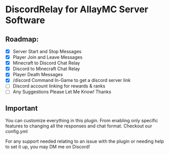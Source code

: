 # DiscordRelay for AllayMC Server Software

## Roadmap:

 * [x] Server Start and Stop Messages
 * [x] Player Join and Leave Messages
 * [x] Minecraft to Discord Chat Relay
 * [x] Discord to Minecraft Chat Relay
 * [x] Player Death Messages
 * [x] /discord Command In-Game to get a discord server link
 * [ ] Discord account linking for rewards & ranks
 * [ ] Any Suggestions Please Let Me Know! Thanks

## Important
You can customize everything in this plugin. From enabling only specific features to changing all the responses and chat format. Checkout our config.yml

For any support needed relating to an issue with the plugin or needing help to set it up, you may DM me on Discord!

